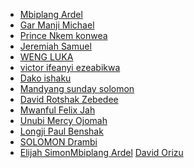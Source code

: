 <!-- write fullname in [] and link to github account in () -->
 * [Mbiplang Ardel](https://github.com/jothamardel)
 * [Gar Manji Michael](https://github.com/mbragi)
 * [Prince Nkem konwea](https://github.com/prince-konwea)
 * [Jeremiah Samuel](https://github.com/livinalt)
  * [WENG LUKA](https://github.com/wengluka)
  * [victor ifeanyi ezeabikwa](https://github.com/Vjfrontend)
   * [ Dako ishaku](https://github.com/Dakoishaku69)
  * [Mandyang sunday solomon](https://github.com/mandyang-sunday)
  * [David Rotshak Zebedee](https://github.com/Spydacom)
  * [Mwanful Felix Jah](https://github.com/Mwanful070)
  * [Unubi Mercy Ojomah](https://github.com/Omah-Mercy05/start-here-guidelines)
  * [Longji Paul Benshak](https://github.com/Leeyung1)
* [SOLOMON Drambi](http://github.com/SUNDISKI)
* [Elijah Simon](http://github.com/Eli4545)[Mbiplang Ardel](https://github.com/jothamardel)
[David Orizu](https://github.com/David-Orizu31)

